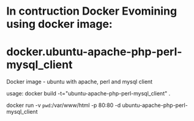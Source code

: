 # In contruction Docker Evomining using docker image:

docker.ubuntu-apache-php-perl-mysql_client
========================================

Docker image - ubuntu with apache, perl and mysql client

usage:
 docker build -t="ubuntu-apache-php-perl-mysql_client" .

 docker run -v `pwd`:/var/www/html -p 80:80 -d ubuntu-apache-php-perl-mysql_client
